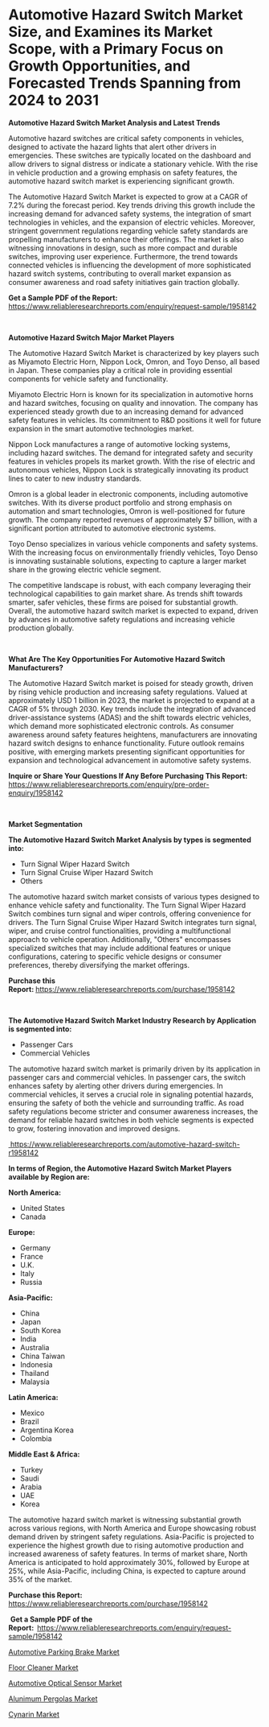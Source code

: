 <p><h1>Automotive Hazard Switch Market Size, and Examines its Market Scope, with a Primary Focus on Growth Opportunities, and Forecasted Trends Spanning from 2024 to 2031</h1></p><p><strong>Automotive Hazard Switch Market Analysis and Latest Trends</strong></p>
<p><p>Automotive hazard switches are critical safety components in vehicles, designed to activate the hazard lights that alert other drivers in emergencies. These switches are typically located on the dashboard and allow drivers to signal distress or indicate a stationary vehicle. With the rise in vehicle production and a growing emphasis on safety features, the automotive hazard switch market is experiencing significant growth.</p><p>The Automotive Hazard Switch Market is expected to grow at a CAGR of 7.2% during the forecast period. Key trends driving this growth include the increasing demand for advanced safety systems, the integration of smart technologies in vehicles, and the expansion of electric vehicles. Moreover, stringent government regulations regarding vehicle safety standards are propelling manufacturers to enhance their offerings. The market is also witnessing innovations in design, such as more compact and durable switches, improving user experience. Furthermore, the trend towards connected vehicles is influencing the development of more sophisticated hazard switch systems, contributing to overall market expansion as consumer awareness and road safety initiatives gain traction globally.</p></p>
<p><strong>Get a Sample PDF of the Report:&nbsp;</strong> <a href="https://www.reliableresearchreports.com/enquiry/request-sample/1958142?utm_campaign=37&utm_medium=2&utm_source=Github&utm_content=ia&utm_term=01112024&utm_id=automotive-hazard-switch">https://www.reliableresearchreports.com/enquiry/request-sample/1958142</a></p>
<p>&nbsp;</p>
<p><strong>Automotive Hazard Switch Major Market Players</strong></p>
<p><p>The Automotive Hazard Switch Market is characterized by key players such as Miyamoto Electric Horn, Nippon Lock, Omron, and Toyo Denso, all based in Japan. These companies play a critical role in providing essential components for vehicle safety and functionality.</p><p>Miyamoto Electric Horn is known for its specialization in automotive horns and hazard switches, focusing on quality and innovation. The company has experienced steady growth due to an increasing demand for advanced safety features in vehicles. Its commitment to R&D positions it well for future expansion in the smart automotive technologies market.</p><p>Nippon Lock manufactures a range of automotive locking systems, including hazard switches. The demand for integrated safety and security features in vehicles propels its market growth. With the rise of electric and autonomous vehicles, Nippon Lock is strategically innovating its product lines to cater to new industry standards.</p><p>Omron is a global leader in electronic components, including automotive switches. With its diverse product portfolio and strong emphasis on automation and smart technologies, Omron is well-positioned for future growth. The company reported revenues of approximately $7 billion, with a significant portion attributed to automotive electronic systems.</p><p>Toyo Denso specializes in various vehicle components and safety systems. With the increasing focus on environmentally friendly vehicles, Toyo Denso is innovating sustainable solutions, expecting to capture a larger market share in the growing electric vehicle segment.</p><p>The competitive landscape is robust, with each company leveraging their technological capabilities to gain market share. As trends shift towards smarter, safer vehicles, these firms are poised for substantial growth. Overall, the automotive hazard switch market is expected to expand, driven by advances in automotive safety regulations and increasing vehicle production globally.</p></p>
<p>&nbsp;</p>
<p><strong>What Are The Key Opportunities For Automotive Hazard Switch Manufacturers?</strong></p>
<p><p>The Automotive Hazard Switch market is poised for steady growth, driven by rising vehicle production and increasing safety regulations. Valued at approximately USD 1 billion in 2023, the market is projected to expand at a CAGR of 5% through 2030. Key trends include the integration of advanced driver-assistance systems (ADAS) and the shift towards electric vehicles, which demand more sophisticated electronic controls. As consumer awareness around safety features heightens, manufacturers are innovating hazard switch designs to enhance functionality. Future outlook remains positive, with emerging markets presenting significant opportunities for expansion and technological advancement in automotive safety systems.</p></p>
<p><strong>Inquire or Share Your Questions If Any Before Purchasing This Report:</strong> <a href="https://www.reliableresearchreports.com/enquiry/pre-order-enquiry/1958142?utm_campaign=37&utm_medium=2&utm_source=Github&utm_content=ia&utm_term=01112024&utm_id=automotive-hazard-switch">https://www.reliableresearchreports.com/enquiry/pre-order-enquiry/1958142</a></p>
<p>&nbsp;</p>
<p><strong>Market Segmentation</strong></p>
<p><strong>The Automotive Hazard Switch Market Analysis by types is segmented into:</strong></p>
<p><ul><li>Turn Signal Wiper Hazard Switch</li><li>Turn Signal Cruise Wiper Hazard Switch</li><li>Others</li></ul></p>
<p><p>The automotive hazard switch market consists of various types designed to enhance vehicle safety and functionality. The Turn Signal Wiper Hazard Switch combines turn signal and wiper controls, offering convenience for drivers. The Turn Signal Cruise Wiper Hazard Switch integrates turn signal, wiper, and cruise control functionalities, providing a multifunctional approach to vehicle operation. Additionally, "Others" encompasses specialized switches that may include additional features or unique configurations, catering to specific vehicle designs or consumer preferences, thereby diversifying the market offerings.</p></p>
<p><strong>Purchase this Report:&nbsp;</strong><a href="https://www.reliableresearchreports.com/purchase/1958142?utm_campaign=37&utm_medium=2&utm_source=Github&utm_content=ia&utm_term=01112024&utm_id=automotive-hazard-switch">https://www.reliableresearchreports.com/purchase/1958142</a></p>
<p>&nbsp;</p>
<p><strong>The Automotive Hazard Switch Market Industry Research by Application is segmented into:</strong></p>
<p><ul><li>Passenger Cars</li><li>Commercial Vehicles</li></ul></p>
<p><p>The automotive hazard switch market is primarily driven by its application in passenger cars and commercial vehicles. In passenger cars, the switch enhances safety by alerting other drivers during emergencies. In commercial vehicles, it serves a crucial role in signaling potential hazards, ensuring the safety of both the vehicle and surrounding traffic. As road safety regulations become stricter and consumer awareness increases, the demand for reliable hazard switches in both vehicle segments is expected to grow, fostering innovation and improved designs.</p></p>
<p><a href="https://www.reliableresearchreports.com/automotive-hazard-switch-r1958142?utm_campaign=37&utm_medium=2&utm_source=Github&utm_content=ia&utm_term=01112024&utm_id=automotive-hazard-switch">&nbsp;https://www.reliableresearchreports.com/automotive-hazard-switch-r1958142</a></p>
<p><strong>In terms of Region, the Automotive Hazard Switch Market Players available by Region are:</strong></p>
<p>
    <p> <strong> North America: </strong>
        <ul>
            <li>United States</li>
            <li>Canada</li>
        </ul>
        </p> 
    <p> <strong> Europe: </strong>
        <ul>
            <li>Germany</li>
            <li>France</li>
            <li>U.K.</li>
            <li>Italy</li>
            <li>Russia</li>
        </ul>
        </p> 
    <p> <strong> Asia-Pacific: </strong>
        <ul>
            <li>China</li>
            <li>Japan</li>
            <li>South Korea</li>
            <li>India</li>
            <li>Australia</li>
            <li>China Taiwan</li>
            <li>Indonesia</li>
            <li>Thailand</li>
            <li>Malaysia</li>
        </ul>
        </p> 
    <p> <strong> Latin America: </strong>
        <ul>
            <li>Mexico</li>
            <li>Brazil</li>
            <li>Argentina Korea</li>
            <li>Colombia</li>
        </ul>
        </p> 
    <p> <strong> Middle East & Africa: </strong>
        <ul>
            <li>Turkey</li>
            <li>Saudi</li>
            <li>Arabia</li>
            <li>UAE</li>
            <li>Korea</li>
        </ul>
    </p>
    </p>
<p><p>The automotive hazard switch market is witnessing substantial growth across various regions, with North America and Europe showcasing robust demand driven by stringent safety regulations. Asia-Pacific is projected to experience the highest growth due to rising automotive production and increased awareness of safety features. In terms of market share, North America is anticipated to hold approximately 30%, followed by Europe at 25%, while Asia-Pacific, including China, is expected to capture around 35% of the market.</p></p>
<p><strong>Purchase this Report: </strong><a href="https://www.reliableresearchreports.com/purchase/1958142?utm_campaign=37&utm_medium=2&utm_source=Github&utm_content=ia&utm_term=01112024&utm_id=automotive-hazard-switch">https://www.reliableresearchreports.com/purchase/1958142</a></p>
<p>&nbsp;<strong>Get a Sample PDF of the Report:&nbsp;&nbsp;</strong><a href="https://www.reliableresearchreports.com/enquiry/request-sample/1958142?utm_campaign=37&utm_medium=2&utm_source=Github&utm_content=ia&utm_term=01112024&utm_id=automotive-hazard-switch">https://www.reliableresearchreports.com/enquiry/request-sample/1958142</a></p>
<p><strong></strong></p>
<p><p><a href="https://github.com/jennyt6m/Market-Research-Report-List-1/blob/main/automotive-parking-brake-market.md?utm_campaign=37&utm_medium=2&utm_source=Github&utm_content=ia&utm_term=01112024&utm_id=automotive-hazard-switch">Automotive Parking Brake Market</a></p><p><a href="https://medium.com/@ronilwuglucore/the-floor-cleaner-market-is-anticipated-to-experience-significant-growth-with-a-projected-cagr-91c4aa09e067?utm_campaign=37&utm_medium=2&utm_source=Github&utm_content=ia&utm_term=01112024&utm_id=automotive-hazard-switch">Floor Cleaner Market</a></p><p><a href="https://github.com/ChristianClark406/Market-Research-Report-List-1/blob/main/automotive-optical-sensor-market.md?utm_campaign=37&utm_medium=2&utm_source=Github&utm_content=ia&utm_term=01112024&utm_id=automotive-hazard-switch">Automotive Optical Sensor Market</a></p><p><a href="https://issuu.com/reportprime-2/docs/alunimum-pergolas-market-size-2030._e733bf1786d18e?utm_campaign=37&utm_medium=2&utm_source=Github&utm_content=ia&utm_term=01112024&utm_id=automotive-hazard-switch">Alunimum Pergolas Market</a></p><p><a href="https://medium.com/@cedricrevscu/the-cynarin-market-report-analyzes-important-operational-and-performance-data-so-one-may-compare-382c3d1bc15e?utm_campaign=37&utm_medium=2&utm_source=Github&utm_content=ia&utm_term=01112024&utm_id=automotive-hazard-switch">Cynarin Market</a></p></p>